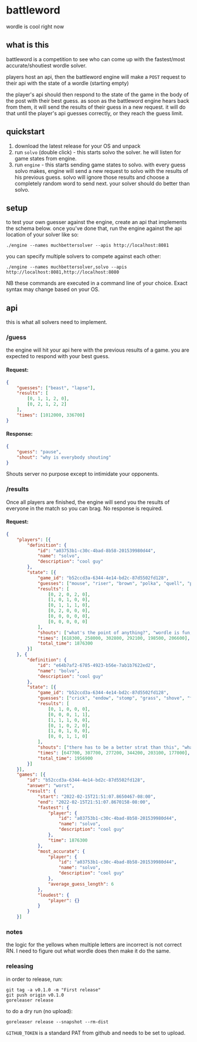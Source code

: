 # battleword
wordle is cool right now

## what is this
battleword is a competition to see who can come up with the fastest/most accurate/shoutiest wordle solver.

players host an api, then the battleword engine will make a `POST` request to their api with the state of a wordle (starting empty)

the player's api should then respond to the state of the game in the body of the post with their best guess. as soon as the battleword engine hears back from them, it will send the results of their guess in a new request. it will do that until the player's api guesses correctly, or they reach the guess limit.

## quickstart

1. download the latest release for your OS and unpack
2. run `solvo` (double click) - this starts solvo the solver. he will listen for game states from engine.
3. run `engine` - this starts sending game states to solvo. with every guess solvo makes, engine will send a new request to solvo with the results of his previous guess. solvo will ignore those results and choose a completely random word to send next. your solver should do better than solvo.

## setup
to test your own guesser against the engine, create an api that implements the schema below. once you've done that, run the engine against the api location of your solver like so:

```
./engine --names muchbettersolver --apis http://localhost:8081
```

you can specify multiple solvers to compete against each other:
```
./engine --names muchbettersolver,solvo --apis http://localhost:8081,http://localhost:8080
```

NB these commands are executed in a command line of your choice. Exact syntax may change based on your OS.


## api
this is what all solvers need to implement.
### /guess
the engine will hit your api here with the previous results of a game. you are expected to respond with your best guess.
#### Request:
```json
{
	"guesses": ["beast", "lapse"],
	"results": [
		[0, 1, 1, 2, 0],
		[0, 2, 1, 2, 2]
	],
	"times": [1012000, 336700]
}
```
#### Response:
```json
{
	"guess": "pause",
	"shout": "why is everybody shouting"
}
```
Shouts server no purpose except to intimidate your opponents.

### /results
Once all players are finished, the engine will send you the results of everyone in the match so you can brag. No response is required.
#### Request:
```json
{
	"players": [{
		"definition": {
			"id": "a03753b1-c30c-4bad-8b58-201539980d44",
			"name": "solvo",
			"description": "cool guy"
		},
		"state": [{
			"game_id": "b52ccd3a-6344-4e14-bd2c-87d5502fd128",
			"guesses": ["mouse", "riser", "brown", "polka", "quell", "panel"],
			"results": [
				[0, 2, 0, 2, 0],
				[1, 0, 1, 0, 0],
				[0, 1, 1, 1, 0],
				[0, 2, 0, 0, 0],
				[0, 0, 0, 0, 0],
				[0, 0, 0, 0, 0]
			],
			"shouts": ["what's the point of anything?", "wordle is fun, but for how long?", "what's the point of anything?", "what's the point of anything?", "wordle is fun, but for how long?", "wordle is fun, but for how long?"],
			"times": [618300, 258000, 302800, 292100, 198500, 206600],
			"total_time": 1876300
		}]
	}, {
		"definition": {
			"id": "e64b7af2-6785-4923-b56e-7ab1b7622ed2",
			"name": "bolvo",
			"description": "cool guy"
		},
		"state": [{
			"game_id": "b52ccd3a-6344-4e14-bd2c-87d5502fd128",
			"guesses": ["crick", "endow", "stomp", "grass", "shove", "flora"],
			"results": [
				[0, 1, 0, 0, 0],
				[0, 0, 0, 1, 1],
				[1, 1, 1, 0, 0],
				[0, 1, 0, 2, 0],
				[1, 0, 1, 0, 0],
				[0, 0, 1, 1, 0]
			],
			"shouts": ["there has to be a better strat than this", "what's the point of anything?", "you will one day be dust, but i will always be solvo", "wordle is fun, but for how long?", "there has to be a better strat than this", "you will one day be dust, but i will always be solvo"],
			"times": [647700, 307700, 277200, 344200, 203100, 177000],
			"total_time": 1956900
		}]
	}],
	"games": [{
		"id": "b52ccd3a-6344-4e14-bd2c-87d5502fd128",
		"answer": "worst",
		"result": {
			"start": "2022-02-15T21:51:07.8650467-08:00",
			"end": "2022-02-15T21:51:07.8670158-08:00",
			"fastest": {
				"player": {
					"id": "a03753b1-c30c-4bad-8b58-201539980d44",
					"name": "solvo",
					"description": "cool guy"
				},
				"time": 1876300
			},
			"most_accurate": {
				"player": {
					"id": "a03753b1-c30c-4bad-8b58-201539980d44",
					"name": "solvo",
					"description": "cool guy"
				},
				"average_guess_length": 6
			},
			"loudest": {
				"player": {}
			}
		}
	}]
```

### notes
 the logic for the yellows when multiple letters are incorrect is not correct RN. I need to figure out what wordle does then make it do the same.

### releasing
 in order to release, run:
```
git tag -a v0.1.0 -m "First release"
git push origin v0.1.0
goreleaser release
```

to do a dry run (no upload): 
```
goreleaser release --snapshot --rm-dist
```

`GITHUB_TOKEN` is a standard PAT from github and needs to be set to upload.
